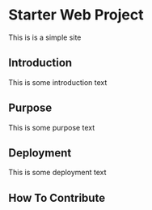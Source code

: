 # Starter Web Project

This is is a simple site

## Introduction

This is some introduction text

## Purpose

This is some purpose text

## Deployment

This is some deployment text

## How To Contribute
